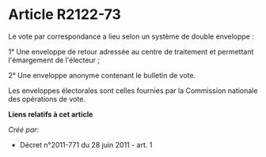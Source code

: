# Article R2122-73

Le vote par correspondance a lieu selon un système de double enveloppe : 

1° Une enveloppe de retour adressée au centre de traitement et permettant l'émargement de l'électeur ; 

2° Une enveloppe anonyme contenant le bulletin de vote. 

Les enveloppes électorales sont celles fournies par la Commission nationale des opérations de vote.

**Liens relatifs à cet article**

_Créé par_:

  - Décret n°2011-771 du 28 juin 2011 - art. 1
